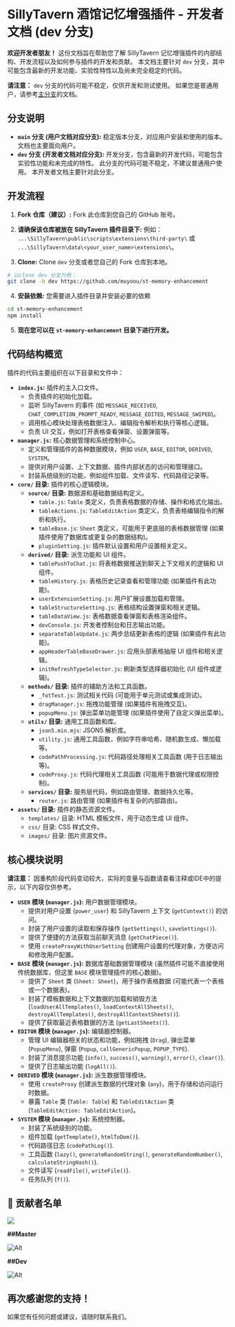 # SillyTavern 酒馆记忆增强插件 - 开发者文档 (dev 分支)

**欢迎开发者朋友！**  这份文档旨在帮助您了解 SillyTavern 记忆增强插件的内部结构、开发流程以及如何参与插件的开发和贡献。 本文档主要针对 `dev` 分支，其中可能包含最新的开发功能、实验性特性以及尚未完全稳定的代码。

**请注意：** `dev` 分支的代码可能不稳定，仅供开发和测试使用。  如果您是普通用户，请参考[主分支](https://github.com/muyoou/st-memory-enhancement)的文档。

## 分支说明

* **`main` 分支 (用户文档对应分支):**  稳定版本分支，对应用户安装和使用的版本。 文档也主要面向用户。
* **`dev` 分支 (开发者文档对应分支):**  开发分支，包含最新的开发代码，可能包含实验性功能和未完成的特性。  此分支的代码可能不稳定，不建议普通用户使用。  本开发者文档主要针对此分支。

## 开发流程

1. **Fork 仓库（建议）:**  Fork 此仓库到您自己的 GitHub 账号。

2. **请确保该仓库被放在 SillyTavern 插件目录下:**  例如： `...\SillyTavern\public\scripts\extensions\third-party\` 或 `...\SillyTavern\data\<your_user_name>\extensions\`。

3. **Clone:**  Clone `dev` 分支或者您自己的 Fork 仓库到本地。
```bash
# 以clone dev 分支为例：
git clone -b dev https://github.com/muyoou/st-memory-enhancement
```

4. **安装依赖:**  您需要进入插件目录并安装必要的依赖
```bash
cd st-memory-enhancement
npm install
```

5. **现在您可以在 `st-memory-enhancement` 目录下进行开发。**

## 代码结构概览

插件的代码主要组织在以下目录和文件中：

* **`index.js`:** 插件的主入口文件。
    * 负责插件的初始化加载。
    * 监听 SillyTavern 的事件 (如 `MESSAGE_RECEIVED`, `CHAT_COMPLETION_PROMPT_READY`, `MESSAGE_EDITED`, `MESSAGE_SWIPED`)。
    * 调用核心模块处理表格数据注入、编辑指令解析和执行等核心逻辑。
    * 负责 UI 交互，例如打开表格查看弹窗、设置弹窗等。
* **`manager.js`:**  核心数据管理和系统控制中心。
    * 定义和管理插件的各种数据模块，例如 `USER`, `BASE`, `EDITOR`, `DERIVED`, `SYSTEM`。
    * 提供对用户设置、上下文数据、插件内部状态的访问和管理接口。
    * 封装系统级别的功能，例如组件加载、文件读写、代码路径记录等。
* **`core/` 目录:**  插件的核心逻辑模块。
    * **`source/` 目录:**  数据源和基础数据结构定义。
        * `table.js`:  `Table` 类定义，负责表格数据的存储、操作和格式化输出。
        * `tableActions.js`:  `TableEditAction` 类定义，负责表格编辑指令的解析和执行。
        * `tableBase.js`:  `Sheet` 类定义，可能用于更底层的表格数据管理 (如果插件使用了数据库或更复杂的数据结构)。
        * `pluginSetting.js`:  插件默认设置和用户设置相关定义。
    * **`derived/` 目录:**  派生功能和 UI 组件。
        * `tablePushToChat.js`:  将表格数据推送到聊天上下文相关的逻辑和 UI 组件。
        * `tableHistory.js`:  表格历史记录查看和管理功能 (如果插件有此功能)。
        * `userExtensionSetting.js`:  用户扩展设置加载和管理。
        * `tableStructureSetting.js`:  表格结构设置弹窗和相关逻辑。
        * `tableDataView.js`:  表格数据查看弹窗和表格渲染组件。
        * `devConsole.js`:  开发者控制台和日志输出功能。
        * `separateTableUpdate.js`:  两步总结更新表格的逻辑 (如果插件有此功能)。
        * `appHeaderTableBaseDrawer.js`:  应用头部表格抽屉 UI 组件和相关逻辑。
        * `initRefreshTypeSelector.js`:  刷新类型选择器初始化 (UI 组件或逻辑)。
    * **`methods/` 目录:**  插件的辅助方法和工具函数。
        * `_fotTest.js`:  测试相关代码 (可能用于单元测试或集成测试)。
        * `dragManager.js`:  拖拽功能管理 (如果插件有拖拽交互)。
        * `popupMenu.js`:  弹出菜单功能管理 (如果插件使用了自定义弹出菜单)。
    * **`utils/` 目录:**  通用工具函数和库。
        * `json5.min.mjs`:  JSON5 解析库。
        * `utility.js`:  通用工具函数，例如字符串哈希、随机数生成、懒加载等。
        * `codePathProcessing.js`:  代码路径处理相关工具函数 (用于日志输出等)。
        * `codeProxy.js`:  代码代理相关工具函数 (可能用于数据代理或权限控制)。
    * **`services/` 目录:**  服务层代码，例如路由管理、数据持久化等。
        * `router.js`:  路由管理 (如果插件有复杂的内部路由)。
* **`assets/` 目录:**  插件的静态资源文件。
    * `templates/` 目录:  HTML 模板文件，用于动态生成 UI 组件。
    * `css/` 目录:  CSS 样式文件。
    * `images/` 目录:  图片资源文件。

## 核心模块说明

**请注意：** 因重构阶段代码变动较大，实际的变量与函数请查看注释或IDE中的提示，以下内容仅供参考。

* **`USER` 模块 (`manager.js`):**  用户数据管理模块。
    * 提供对用户设置 (`power_user`) 和 SillyTavern 上下文 (`getContext()`) 的访问。
    * 封装了用户设置的读取和保存操作 (`getSettings()`, `saveSettings()`).
    * 提供了便捷的方法获取当前聊天消息 (`getChatPiece()`).
    * 使用 `createProxyWithUserSetting` 创建用户设置的代理对象，方便访问和修改用户配置。
* **`BASE` 模块 (`manager.js`):**  数据库基础数据管理模块 (虽然插件可能不直接使用传统数据库，但这里 `BASE` 模块管理插件的核心数据)。
    * 提供了 `Sheet` 类 (`Sheet: Sheet`)，用于操作表格数据 (可能代表一个表格或一个数据表)。
    * 封装了模板数据和上下文数据的加载和销毁方法 (`loadUserAllTemplates()`, `loadContextAllSheets()`, `destroyAllTemplates()`, `destroyAllContextSheets()`).
    * 提供了获取最近表格数据的方法 (`getLastSheets()`).
* **`EDITOR` 模块 (`manager.js`):**  编辑器控制器。
    * 管理 UI 编辑器相关的状态和功能，例如拖拽 (`Drag`), 弹出菜单 (`PopupMenu`), 弹窗 (`Popup`, `callGenericPopup`, `POPUP_TYPE`).
    * 封装了消息提示功能 (`info()`, `success()`, `warning()`, `error()`, `clear()`).
    * 提供了日志输出功能 (`logAll()`).
* **`DERIVED` 模块 (`manager.js`):**  派生数据管理模块。
    * 使用 `createProxy` 创建派生数据的代理对象 (`any`)，用于存储和访问运行时数据。
    * 暴露 `Table` 类 (`Table: Table`) 和 `TableEditAction` 类 (`TableEditAction: TableEditAction`)。
* **`SYSTEM` 模块 (`manager.js`):**  系统控制器。
    * 封装了系统级别的功能。
    * 组件加载 (`getTemplate()`, `htmlToDom()`).
    * 代码路径日志 (`codePathLog()`).
    * 工具函数 (`lazy()`, `generateRandomString()`, `generateRandomNumber()`, `calculateStringHash()`).
    * 文件读写 (`readFile()`, `writeFile()`).
    * 任务队列 (`f()`).

## 👥 贡献者名单
<a href="https://github.com/muyoou/st-memory-enhancement/graphs/contributors">
  <img src="https://contrib.rocks/image?repo=muyoou/st-memory-enhancement" />
</a>

**##Master**

![Alt](https://repobeats.axiom.co/api/embed/ece4e039de7cf89ed5ccc9fba2e9b432e44dfaaa.svg "Repobeats analytics image")

**##Dev**

![Alt](https://repobeats.axiom.co/api/embed/eb3c2af1bcdb84704bb9ff8f61379fe38d634884.svg "Repobeats analytics image")

## 再次感谢您的支持！

如果您有任何问题或建议，请随时联系我们。
